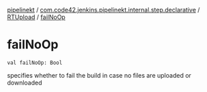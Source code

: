 [pipelinekt](../../index.md) / [com.code42.jenkins.pipelinekt.internal.step.declarative](../index.md) / [RTUpload](index.md) / [failNoOp](./fail-no-op.md)

# failNoOp

`val failNoOp: Bool`

specifies whether to fail the build in case no files are uploaded or downloaded

